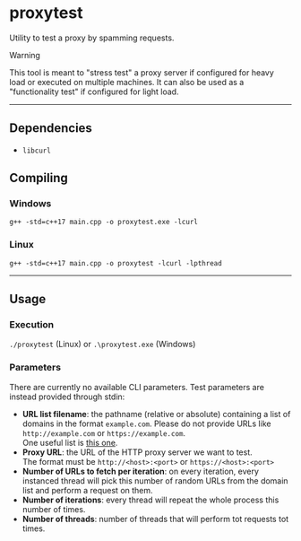 # proxytest

Utility to test a proxy by spamming requests.

> [!WARNING] 
> This tool is meant to "stress test" a proxy server if configured for heavy load or executed on multiple machines. It can also be used as a "functionality test" if configured for light load.

---

## Dependencies

- `libcurl`

## Compiling

### Windows

```
g++ -std=c++17 main.cpp -o proxytest.exe -lcurl

```

### Linux

```
g++ -std=c++17 main.cpp -o proxytest -lcurl -lpthread

```
---

## Usage

### Execution

`./proxytest` (Linux) or `.\proxytest.exe` (Windows)

### Parameters

There are currently no available CLI parameters.
Test parameters are instead provided through stdin:

- **URL list filename**: the pathname (relative or absolute) containing a list of domains in the format `example.com`. Please do not provide URLs like `http://example.com` or `https://example.com`. <br>
One useful list is [this one](https://github.com/bensooter/URLchecker/blob/master/top-1000-websites.txt).
- **Proxy URL**: the URL of the HTTP proxy server we want to test.<br>
The format must be `http://<host>:<port>` or `https://<host>:<port>`
- **Number of URLs to fetch per iteration**: on every iteration, every instanced thread will pick this number of random URLs from the domain list and perform a request on them.
- **Number of iterations**: every thread will repeat the whole process this number of times.
- **Number of threads**: number of threads that will perform tot requests tot times.